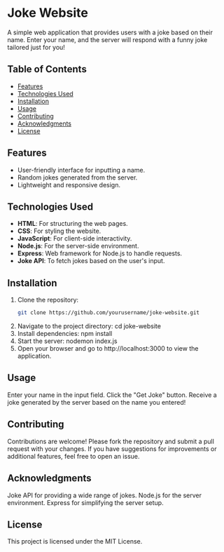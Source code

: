 # Joke Website

A simple web application that provides users with a joke based on their name. Enter your name, and the server will respond with a funny joke tailored just for you!

## Table of Contents

- [Features](#features)
- [Technologies Used](#technologies-used)
- [Installation](#installation)
- [Usage](#usage)
- [Contributing](#contributing)
- [Acknowledgments](#acknowledgments)
- [License](#license)

## Features

- User-friendly interface for inputting a name.
- Random jokes generated from the server.
- Lightweight and responsive design.

## Technologies Used

- **HTML**: For structuring the web pages.
- **CSS**: For styling the website.
- **JavaScript**: For client-side interactivity.
- **Node.js**: For the server-side environment.
- **Express**: Web framework for Node.js to handle requests.
- **Joke API**: To fetch jokes based on the user's input.

## Installation

1. Clone the repository:
   ```bash
   git clone https://github.com/yourusername/joke-website.git
2. Navigate to the project directory:
    cd joke-website
3. Install dependencies:
    npm install
4. Start the server:
    nodemon index.js
5. Open your browser and go to http://localhost:3000 to view the application.

## Usage
  Enter your name in the input field.
  Click the "Get Joke" button.
  Receive a joke generated by the server based on the name you entered!


## Contributing
Contributions are welcome! Please fork the repository and submit a pull request with your changes. If you have suggestions for improvements or additional features, feel free to open an issue.

## Acknowledgments
Joke API for providing a wide range of jokes.
Node.js for the server environment.
Express for simplifying the server setup.


## License
This project is licensed under the MIT License.
